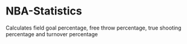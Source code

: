 # NBA-Statistics
Calculates field goal percentage, free throw percentage, true shooting percentage and turnover percentage
